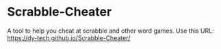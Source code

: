 # Scrabble-Cheater
A tool to help you cheat at scrabble and other word games.
Use this URL:
 https://dy-tech.github.io/Scrabble-Cheater/
